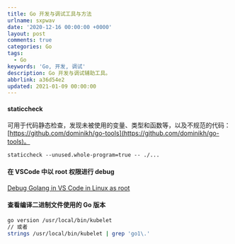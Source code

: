 ```yaml
---
title: Go 开发与调试工具与方法
urlname: sxpwav
date: '2020-12-16 00:00:00 +0000'
layout: post
comments: true
categories: Go
tags:
  - Go
keywords: 'Go, 开发, 调试'
description: Go 开发与调试辅助工具。
abbrlink: a36d54e2
updated: 2021-01-09 00:00:00
---
```


#### staticcheck

可用于代码静态检查，发现未被使用的变量、类型和函数等，以及不规范的代码：[https://github.com/dominikh/go-tools](https://github.com/dominikh/go-tools)。

```
staticcheck --unused.whole-program=true -- ./...
```

#### 在 VSCode 中以 root 权限进行 debug

[Debug Golang in VS Code in Linux as root](https://fatdragon.me/blog/2020/06/debug-golang-vs-code-linux-root)

#### 查看编译二进制文件使用的 Go 版本

```bash
go version /usr/local/bin/kubelet
// 或者
strings /usr/local/bin/kubelet | grep 'go1\.'
```
